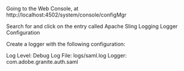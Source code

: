 Going to the Web Console, at http://localhost:4502/system/console/configMgr

Search for and click on the entry called Apache Sling Logging Logger Configuration

Create a logger with the following configuration:

Log Level: Debug
Log File: logs/saml.log
Logger: com.adobe.granite.auth.saml
 

 
